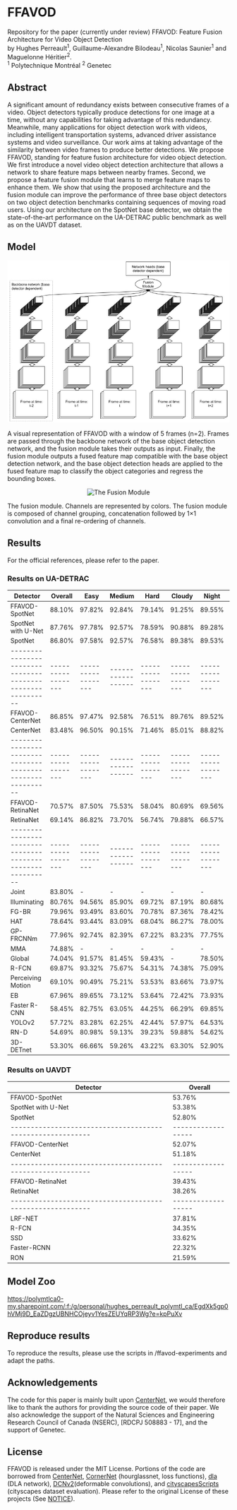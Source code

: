 # FFAVOD
Repository for the paper (currently under review) FFAVOD: Feature Fusion Architecture for Video Object Detection
<br> by Hughes Perreault<sup>1</sup>, Guillaume-Alexandre Bilodeau<sup>1</sup>, Nicolas Saunier<sup>1</sup> and Maguelonne Héritier<sup>2</sup>.
<br>
<sup>1</sup> Polytechnique Montréal
<sup>2</sup> Genetec <br>

## Abstract
A significant amount of redundancy exists between consecutive frames of a video. Object detectors typically produce detections for one image at a time, without any capabilities for taking advantage of this redundancy. Meanwhile, many applications for object detection work with videos, including intelligent transportation systems, advanced driver assistance systems and video surveillance. Our work aims at taking advantage of the similarity between video frames to produce better detections. We propose FFAVOD, standing for feature fusion architecture for video object detection. We first introduce a novel video object detection architecture that allows a network to share feature maps between nearby frames. Second, we propose a feature fusion module that learns to merge feature maps to enhance them. We show that using the proposed architecture and the fusion module can improve the performance of three base object detectors on two object detection benchmarks containing sequences of moving road users. Using our architecture on the SpotNet base detector, we obtain the state-of-the-art performance on the UA-DETRAC public benchmark as well as on the UAVDT dataset.


## Model
![Architecture](imgs/architecture.jpg "")

A visual representation of FFAVOD with a window of 5 frames (n=2). Frames are passed through the backbone network of the base object detection network, and the fusion module takes their outputs as input. Finally, the fusion module outputs a fused feature map compatible with the base object detection network, and the base object detection heads are applied to the fused feature map to classify the object categories and regress the bounding boxes.

<p align="center">
  <img src="https://github.com/hu64/FFAVOD/blob/master/imgs/fusion_module.jpg?raw=true" alt="The Fusion Module"/>
</p>

The fusion module. Channels are represented by colors. The fusion module  is  composed  of  channel  grouping,  concatenation  followed  by  1×1 convolution and a final re-ordering of channels.

## Results

For the official references, please refer to the paper.

### Results on UA-DETRAC

| Detector                                                 | Overall          | Easy             | Medium           | Hard             | Cloudy           | Night            | Rainy            | Sunny            |
|----------------------------------------------------------|------------------|------------------|------------------|------------------|------------------|------------------|------------------|------------------|
| FFAVOD-SpotNet                                           | 88.10% | 97.82% | 92.84% | 79.14% | 91.25% | 89.55% | 82.85% | 91.72%          |
| SpotNet with U-Net | 87.76%          | 97.78%          | 92.57%          | 78.59%          | 90.88%          | 89.28%          | 82.47%          | 91.83% |
| SpotNet                     | 86.80%          | 97.58%          | 92.57%          | 76.58%          | 89.38%          | 89.53%          | 80.93%          | 91.42%          |
|----------------------------------------------------------|------------------|------------------|------------------|------------------|------------------|------------------|------------------|------------------|
| FFAVOD-CenterNet                                        | 86.85% | 97.47% | 92.58% | 76.51% | 89.76% | 89.52% | 80.80% | 90.91% |
| CenterNet             | 83.48%          | 96.50%          | 90.15%          | 71.46%          | 85.01%          | 88.82%          | 77.78%          | 88.73%          |
|----------------------------------------------------------|------------------|------------------|------------------|------------------|------------------|------------------|------------------|------------------|
| FFAVOD-RetinaNet                                        | 70.57% | 87.50% | 75.53% | 58.04% | 80.69% | 69.56% | 56.15% | 83.60% |
| RetinaNet                  | 69.14%          | 86.82%          | 73.70%          | 56.74%          | 79.88%          | 66.57%          | 55.21%          | 82.09%          |
|----------------------------------------------------------|------------------|------------------|------------------|------------------|------------------|------------------|------------------|------------------|
| Joint                           | 83.80% | -                | -                | -                | -                | -                | -                | -                |
| Illuminating               | 80.76%          | 94.56% | 85.90% | 69.72%          | 87.19%          | 80.68% | 71.06% | 89.74%          |
| FG-BR                      | 79.96%          | 93.49%          | 83.60%          | 70.78% | 87.36% | 78.42%          | 70.50%          | 89.8%  |
| HAT                           | 78.64%          | 93.44%          | 83.09%          | 68.04%          | 86.27%          | 78.00%          | 67.97%          | 88.78%          |
| GP-FRCNNm                      | 77.96%          | 92.74%          | 82.39%          | 67.22%          | 83.23%          | 77.75%          | 70.17%          | 86.56%          |
| MMA                                   | 74.88%          | -                | -                | -                | -                | -                | -                | -                |
| Global                            | 74.04%          | 91.57%          | 81.45%          | 59.43%          | -                | 78.50%          | 65.38%          | 83.53%          |
| R-FCN                         | 69.87%          | 93.32%          | 75.67%          | 54.31%          | 74.38%          | 75.09%          | 56.21%          | 84.08%          |
| Perceiving Motion             | 69.10%          | 90.49%          | 75.21%          | 53.53%          | 83.66%          | 73.97%          | 56.11%          | 72.15%          |
| EB                           | 67.96%          | 89.65%          | 73.12%          | 53.64%          | 72.42%          | 73.93%          | 53.40%          | 83.73%          |
| Faster R-CNN                       | 58.45%          | 82.75%          | 63.05%          | 44.25%          | 66.29%          | 69.85%          | 45.16%          | 62.34%          |
| YOLOv2                    | 57.72%          | 83.28%          | 62.25%          | 42.44%          | 57.97%          | 64.53%          | 47.84%          | 69.75%          |
| RN-D                          | 54.69%          | 80.98%          | 59.13%          | 39.23%          | 59.88%          | 54.62%          | 41.11%          | 77.53%          |
| 3D-DETnet                    | 53.30%          | 66.66%          | 59.26%          | 43.22%          | 63.30%          | 52.90%          | 44.27%          | 71.26%          |

### Results on UAVDT

| Detector                                                 | Overall          |
|----------------------------------------------------------|------------------|
| FFAVOD-SpotNet                                          | 53.76% |
| SpotNet with U-Net | 53.38%          |
| SpotNet            | 52.80%          |
|----------------------------------------------------------|------------------|
| FFAVOD-CenterNet                                        | 52.07% |
| CenterNet       | 51.18%          |
|----------------------------------------------------------|------------------|
| FFAVOD-RetinaNet                                        | 39.43% |
| RetinaNet                   | 38.26%          |
|----------------------------------------------------------|------------------|
| LRF-NET                         | 37.81% |
| R-FCN                         | 34.35%          |
| SSD                                   | 33.62%          |
| Faster-RCNN                        | 22.32%          |
| RON                                  | 21.59%          |



## Model Zoo

https://polymtlca0-my.sharepoint.com/:f:/g/personal/hughes_perreault_polymtl_ca/EgdXk5gp0hVMj9D_EaZDgzUBNHCOjeyv1YesZEUYqRP3Wg?e=kpPuXv

## Reproduce results

To reproduce the results, please use the scripts in /ffavod-experiments and adapt the paths. 

## Acknowledgements

The code for this paper is mainly built upon [CenterNet](https://github.com/xingyizhou/CenterNet), we would therefore like to thank the authors for providing the source code of their paper. We also acknowledge the support of the Natural Sciences and Engineering Research Council of Canada (NSERC), [RDCPJ 508883 - 17], and the support of Genetec.

## License

FFAVOD is released under the MIT License. Portions of the code are borrowed from [CenterNet](https://github.com/xingyizhou/CenterNet), [CornerNet](https://github.com/princeton-vl/CornerNet) (hourglassnet, loss functions), [dla](https://github.com/ucbdrive/dla) (DLA network), [DCNv2](https://github.com/CharlesShang/DCNv2)(deformable convolutions), and [cityscapesScripts](https://github.com/mcordts/cityscapesScripts) (cityscapes dataset evaluation). Please refer to the original License of these projects (See [NOTICE](NOTICE)).
